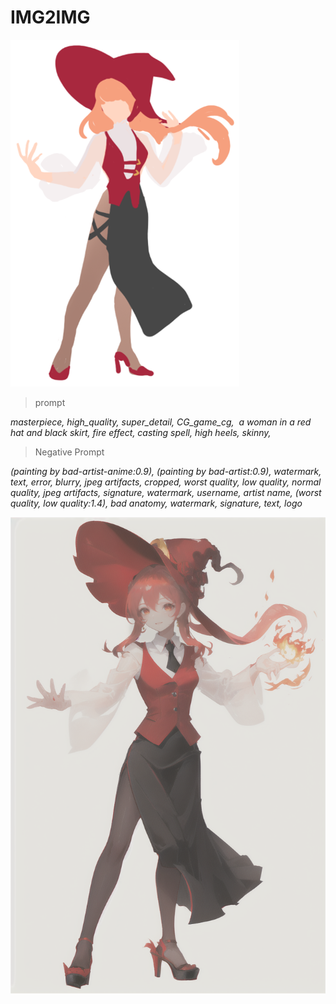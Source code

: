 # IMG2IMG

![image](https://github.com/Kimyonghwann/AI_Project_2025_01/blob/main/image/RedHat.png?raw=true)

>prompt

*masterpiece, high_quality, super_detail, CG_game_cg,  a woman in a red hat and black skirt, fire effect, casting spell,
high heels, skinny,*

>Negative Prompt

*(painting by bad-artist-anime:0.9), (painting by bad-artist:0.9), watermark, text, error, blurry, jpeg artifacts, cropped, worst quality, low quality, normal quality, jpeg artifacts, signature, watermark, username, artist name, (worst quality, low quality:1.4), bad anatomy, watermark, signature, text, logo*

![image](https://github.com/Kimyonghwann/AI_Project_2025_01/blob/main/image/00044-407764822.png?raw=true)